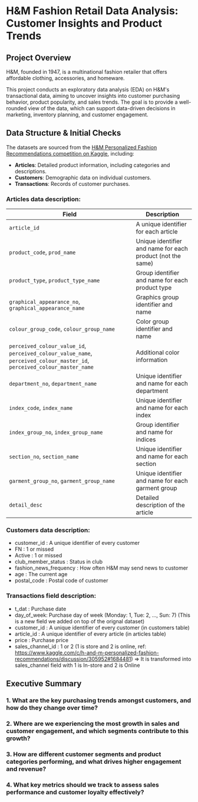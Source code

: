 # H&M Fashion Retail Data Analysis: Customer Insights and Product Trends

## Project Overview
H&M, founded in 1947, is a multinational fashion retailer that offers affordable clothing, accessories, and homeware. 

This project conducts an exploratory data analysis (EDA) on H&M's transactional data, aiming to uncover insights into customer purchasing behavior, product popularity, and sales trends. The goal is to provide a well-rounded view of the data, which can support data-driven decisions in marketing, inventory planning, and customer engagement.

## Data Structure & Initial Checks
The datasets are sourced from the [H&M Personalized Fashion Recommendations competition on Kaggle](https://www.kaggle.com/competitions/h-and-m-personalized-fashion-recommendations/data), including:
- **Articles**: Detailed product information, including categories and descriptions.
- **Customers**: Demographic data on individual customers.
- **Transactions**: Records of customer purchases.

### Articles data description:

| Field                       | Description                                                              |
|-----------------------------|--------------------------------------------------------------------------|
| `article_id`                | A unique identifier for each article                                    |
| `product_code`, `prod_name` | Unique identifier and name for each product (not the same)              |
| `product_type`, `product_type_name` | Group identifier and name for each product type               |
| `graphical_appearance_no`, `graphical_appearance_name` | Graphics group identifier and name       |
| `colour_group_code`, `colour_group_name` | Color group identifier and name                           |
| `perceived_colour_value_id`, `perceived_colour_value_name`, `perceived_colour_master_id`, `perceived_colour_master_name` | Additional color information      |
| `department_no`, `department_name` | Unique identifier and name for each department                |
| `index_code`, `index_name`  | Unique identifier and name for each index                               |
| `index_group_no`, `index_group_name` | Group identifier and name for indices                       |
| `section_no`, `section_name` | Unique identifier and name for each section                            |
| `garment_group_no`, `garment_group_name` | Unique identifier and name for each garment group        |
| `detail_desc`               | Detailed description of the article                                     |


### Customers data description:

* customer_id : A unique identifier of every customer
* FN : 1 or missed
* Active : 1 or missed
* club_member_status : Status in club
* fashion_news_frequency : How often H&M may send news to customer
* age : The current age
* postal_code : Postal code of customer

### Transactions field description:

* t_dat : Purchase date
* day_of_week: Purchase day of week (Monday: 1, Tue: 2, …, Sun: 7) (This is a new field we added on top of the orignal dataset)
* customer_id : A unique identifier of every customer (in customers table)
* article_id : A unique identifier of every article (in articles table)
* price : Purchase price
* sales_channel_id : 1 or 2 (1 is store and 2 is online, ref: https://www.kaggle.com/c/h-and-m-personalized-fashion-recommendations/discussion/305952#1684481) => It is transformed into sales_channel field with 1 is In-store and 2 is Online

## Executive Summary
### 1. What are the key purchasing trends amongst customers, and how do they change over time?
### 2. Where are we experiencing the most growth in sales and customer engagement, and which segments contribute to this growth?
### 3. How are different customer segments and product categories performing, and what drives higher engagement and revenue?
### 4. What key metrics should we track to assess sales performance and customer loyalty effectively?

